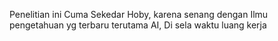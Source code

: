 Penelitian ini Cuma Sekedar Hoby, karena senang dengan Ilmu pengetahuan yg terbaru terutama AI, Di sela waktu luang kerja
